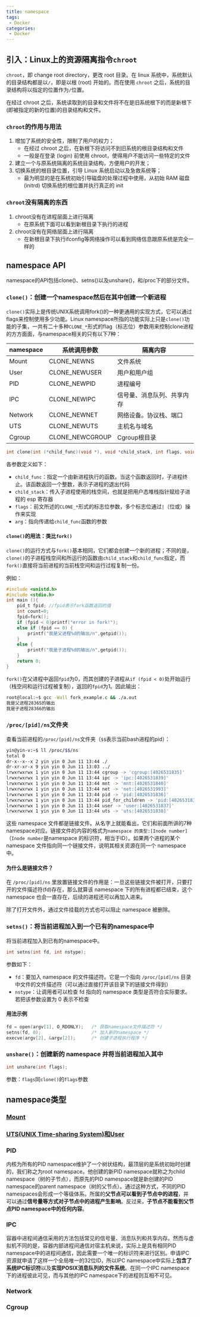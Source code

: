 ```yaml
---
title: namespace
tags: 
 - Docker
categories: 
 - Docker
---
```


## 引入：Linux上的资源隔离指令`chroot`

`chroot`，即 change root directory，更改 root 目录。在 linux 系统中，系统默认的目录结构都是以`/`，即是以根 (root) 开始的。而在使用 `chroot` 之后，系统的目录结构将以指定的位置作为`/`位置。

在经过 chroot 之后，系统读取到的目录和文件将不在是旧系统根下的而是新根下(即被指定的新的位置)的目录结构和文件。

### `chroot`的作用与用法

1. 增加了系统的安全性，限制了用户的权力；
   * 在经过 chroot 之后，在新根下将访问不到旧系统的根目录结构和文件
   * 一般是在登录 (login) 前使用 chroot，使得用户不能访问一些特定的文件
2. 建立一个与原系统隔离的系统目录结构，方便用户的开发；
3. 切换系统的根目录位置，引导 Linux 系统启动以及急救系统等；
   * 最为明显的是在系统初始引导磁盘的处理过程中使用，从初始 RAM 磁盘 (initrd) 切换系统的根位置并执行真正的 init

### `chroot`没有隔离的东西

1. chroot没有在进程层面上进行隔离
   * 在原系统下面可以看到新根目录下执行的进程
2. chroot没有在网络层面上进行隔离
   * 在新根目录下执行ifconfig等网络操作可以看到网络信息跟原系统是完全一样的

## namespace API

namespace的API包括clone()、setns()以及unshare()，和/proc下的部分文件。

### `clone()`：创建一个namespace然后在其中创建一个新进程

`clone()`实际上是传统UNIX系统调用fork()的一种更通用的实现方式，它可以通过flags来控制使用多少功能。Linux namespace所指的功能实际上只是`clone()`功能的子集，一共有二十多种`CLONE_*`形式的flag（标志位）参数用来控制clone进程的方方面面，与namespace相关的只有以下7种：

| namespace | 系统调用参数    | 隔离内容                   |
| --------- | --------------- | -------------------------- |
| Mount     | CLONE_NEWNS     | 文件系统                   |
| User      | CLONE_NEWUSER   | 用户和用户组               |
| PID       | CLONE_NEWPID    | 进程编号                   |
| IPC       | CLONE_NEWIPC    | 信号量、消息队列、共享内存 |
| Network   | CLONE_NEWNET    | 网络设备。协议栈、端口     |
| UTS       | CLONE_NEWUTS    | 主机名与域名               |
| Cgroup    | CLONE_NEWCGROUP | Cgroup根目录               |

```C
int clone(int (*child_func)(void *), void *child_stack, int flags, void *arg);
```

各参数定义如下：

* `child_func`：指定一个由新进程执行的函数。当这个函数返回时，子进程终止。该函数返回一个整数，表示子进程的退出代码
* `child_stack`：传入子进程使用的栈空间，也就是把用户态堆栈指针赋给子进程的 esp 寄存器
* `flags`：前文所述的`CLONE_*`形式的标志位参数，多个标志位通过`|`（位或）操作来实现
* `arg`：指向传递给`child_func`函数的参数

#### `clone()`的用法：类比`fork()`

`clone()`的运行方式与`fork()`基本相同，它们都会创建一个新的进程；不同的是，`clone()`的子进程栈空间和所运行的函数由`child_stack`和`child_func`指定，而`fork()`直接将当前进程的当前栈空间和运行过程复制一份。

例如：

```C
#include <unistd.h>
#include <stdio.h>
int main (){
    pid_t fpid; //fpid表示fork函数返回的值
    int count=0;
    fpid=fork();
    if (fpid < 0)printf("error in fork!");
    else if (fpid == 0) {
        printf("我是父进程%d的输出/n",getpid());
    }
    else {
        printf("我是子进程%d的输出/n",getpid());
    }
    return 0;
}
```

`fork()`在父进程中返回`fpid`为0，而其创建的子进程从`if (fpid < 0)`处开始运行（栈空间和运行过程被复制），返回的`fpid`为1。因此输出：

```sh
root@local:~$ gcc -Wall fork_example.c && ./a.out
我是父进程28365的输出
我是子进程28366的输出
```

### `/proc/[pid]/ns`文件夹

查看当前进程的`/proc/[pid]/ns`文件夹（`$$`表示当前bash进程的pid）：

```sh
yin@yin-v:~$ ll /proc/$$/ns
total 0
dr-x--x--x 2 yin yin 0 Jun 11 13:44 ./
dr-xr-xr-x 9 yin yin 0 Jun 11 13:03 ../
lrwxrwxrwx 1 yin yin 0 Jun 11 13:44 cgroup -> 'cgroup:[4026531835]'
lrwxrwxrwx 1 yin yin 0 Jun 11 13:44 ipc -> 'ipc:[4026531839]'
lrwxrwxrwx 1 yin yin 0 Jun 11 13:44 mnt -> 'mnt:[4026531840]'
lrwxrwxrwx 1 yin yin 0 Jun 11 13:44 net -> 'net:[4026531993]'
lrwxrwxrwx 1 yin yin 0 Jun 11 13:44 pid -> 'pid:[4026531836]'
lrwxrwxrwx 1 yin yin 0 Jun 11 13:44 pid_for_children -> 'pid:[4026531836]'
lrwxrwxrwx 1 yin yin 0 Jun 11 13:44 user -> 'user:[4026531837]'
lrwxrwxrwx 1 yin yin 0 Jun 11 13:44 uts -> 'uts:[4026531838]'
```

这些 namespace 文件都是链接文件。从名字上就能看出，它们和前面所讲的7种namespace对应。链接文件的内容的格式为`namespace 的类型:[Inode number]`（`Inode number`是namespace 的标识符，相当于ID）。如果两个进程的某个 namespace 文件指向同一个链接文件，说明其相关资源在同一个 namespace 中。

#### 为什么是链接文件？

在 `/proc/[pid]/ns` 里放置链接文件的作用是：一旦这些链接文件被打开，只要打开的文件描述符(fd)存在，那么就算该 namespace 下的所有进程都已结束，这个 namespace 也会一直存在，后续的进程还可以再加入进来。

除了打开文件外，通过文件挂载的方式也可以阻止 namespace 被删除。

### `setns()`：将当前进程加入到一个已有的namespace中

将当前进程加入到已有的namespace中。

```C
int setns(int fd, int nstype);
```

参数如下：

* `fd`：要加入 namespace 的文件描述符。它是一个指向 `/proc/[pid]/ns` 目录中文件的文件描述符（可以通过直接打开该目录下的链接文件得到）
* `nstype`：让调用者可以检查 fd 指向的 namespace 类型是否符合实际要求。若把该参数设置为 0 表示不检查

#### 用法示例

```C
fd = open(argv[1], O_RDONLY);   /* 获取namespace文件描述符 */
setns(fd, 0);                   /* 加入新的namespace */
execve(argv[2], &argv[2]);      /* 创建子进程执行程序 */
```

### `unshare()`：创建新的 namespace 并将当前进程加入其中

```C
int unshare(int flags);
```

参数：`flags`同`clone()`的`flags`参数

## namespace类型

### [Mount](./namespaces/Mount.md)

### [UTS(UNIX Time-sharing System)和User](./namespaces/UTSandUser.md)

### PID

内核为所有的PID namespace维护了一个树状结构，最顶层的是系统初始时创建的，我们称之为root namespace。他创建的新PID namespace就称之为child namespace（树的子节点），而原先的PID namespace就是新创建的PID namespace的parent namespace（树的父节点）。通过这种方式，不同的PID namespaces会形成一个等级体系。所属的**父节点可以看到子节点中的进程**，并可以通过**信号量等方式对子节点中的进程产生影响**。反过来，**子节点不能看到父节点PID namespace中的任何内容**。



### IPC

容器中进程间通信采用的方法包括常见的信号量、消息队列和共享内存。然而与虚拟机不同的是，容器内部进程间通信对宿主机来说，实际上是具有相同PID namespace中的进程间通信，因此需要一个唯一的标识符来进行区别。申请IPC资源就申请了这样一个全局唯一的32位ID，所以IPC namespace中实际上**包含了系统IPC标识符**以及**实现POSIX消息队列的文件系统**。在同一个IPC namespace下的进程彼此可见，而与其他的IPC namespace下的进程则互相不可见。

### Network

### Cgroup